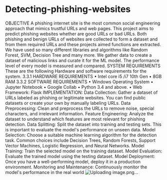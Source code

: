 # Detecting-phishing-websites
OBJECTIVE
A phishing internet site is the most common social engineering approach that mimics trustful 
URLs and web pages. This project aims to predict phishing websites whether are good URLs 
or bad URLs. Both phishing and benign URLs of websites are collected to form a dataset and 
from them required URLs and these projects aimed functions are extracted. We have used so 
many different libraries and algorithms like Random Forest, SVM, Decision Tree and many 
more. We gather data to create a dataset of malicious links and curate it for the ML model. The 
performance level of every model is measured and compared.
SYSTEM REQUIREMENTS
These are the following Hardware and software requirements for the system.
3.3.1 HARDWARE REQUIREMENTS
• Intel core i5 /i7 10th Gen
• 8GB RAM
3.3.2 SOFTWARE REQUIREMENTS
• Windows Operating System
• Jupyter Notebook
• Google Collab
• Python 3.4 and above.
• Web Framework: Flask
IMPLEMENTATION:
Data Collection:
      Gather a dataset of URLs labeled as phishing or legitimate websites. You can find public datasets or create your own by manually labeling URLs.
Data Preprocessing:
     Clean and preprocess the URLs to remove noise, special characters, and irrelevant information.
Feature Engineering:
      Analyze the dataset to understand which features are most relevant for phishing detection.
Data Splitting:
      Split the dataset into training and testing sets. This is important to evaluate the model's performance on unseen    data.
Model Selection:
Choose a suitable machine learning algorithm for the detection task. Common choices include Decision Trees, Random Forests, Support Vector Machines, Logistic Regression, and Neural Networks.
Model Training: Train the selected model on the training dataset.
Model Evaluation: Evaluate the trained model using the testing dataset.
Model Deployment: Once you have a well-performing model, deploy it in a production environment.
Monitoring and Maintenance: Continuously monitor the model's performance in the real world
![Uploading image.png…]()
